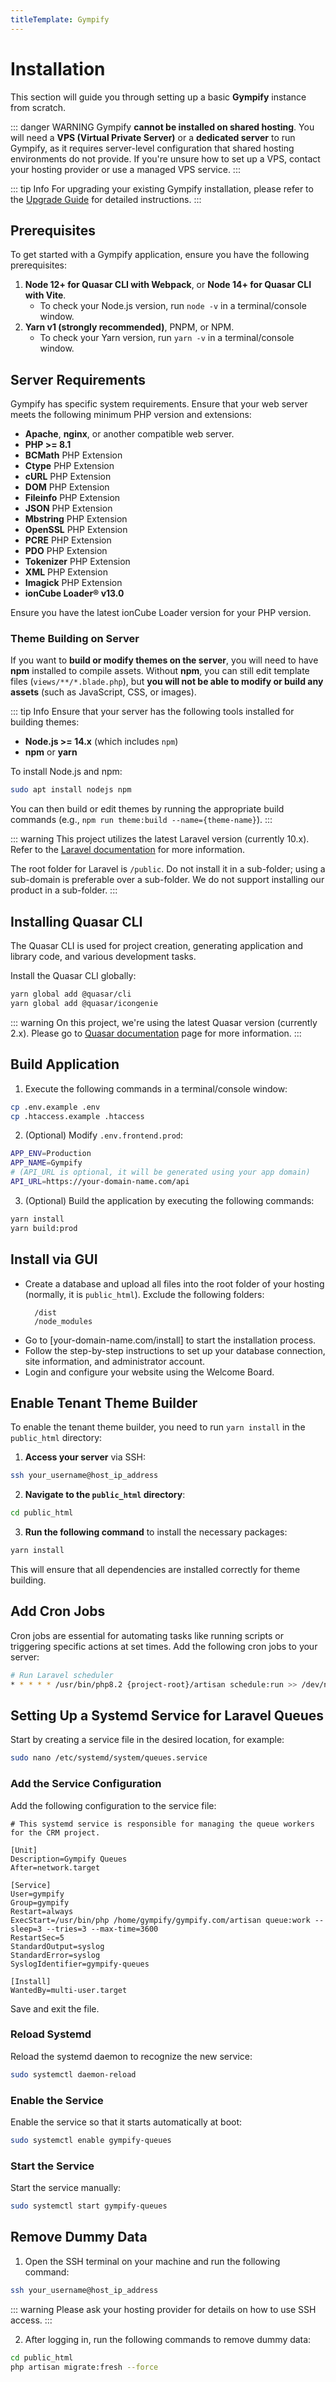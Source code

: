 ```yaml
---
titleTemplate: Gympify
---
```


# Installation

This section will guide you through setting up a basic **Gympify** instance from scratch.

::: danger WARNING
Gympify **cannot be installed on shared hosting**. You will need a **VPS (Virtual Private Server)** or a **dedicated server** to run Gympify, as it requires server-level configuration that shared hosting environments do not provide. If you're unsure how to set up a VPS, contact your hosting provider or use a managed VPS service.
:::

::: tip Info
For upgrading your existing Gympify installation, please refer to the [Upgrade Guide](/gympify/upgrade) for detailed instructions.
:::

## Prerequisites

To get started with a Gympify application, ensure you have the following prerequisites:

1. **Node 12+ for Quasar CLI with Webpack**, or **Node 14+ for Quasar CLI with Vite**.
   - To check your Node.js version, run `node -v` in a terminal/console window.
2. **Yarn v1 (strongly recommended)**, PNPM, or NPM.
   - To check your Yarn version, run `yarn -v` in a terminal/console window.

## Server Requirements

Gympify has specific system requirements. Ensure that your web server meets the following minimum PHP version and extensions:

- **Apache**, **nginx**, or another compatible web server.
- **PHP >= 8.1**
- **BCMath** PHP Extension
- **Ctype** PHP Extension
- **cURL** PHP Extension
- **DOM** PHP Extension
- **Fileinfo** PHP Extension
- **JSON** PHP Extension
- **Mbstring** PHP Extension
- **OpenSSL** PHP Extension
- **PCRE** PHP Extension
- **PDO** PHP Extension
- **Tokenizer** PHP Extension
- **XML** PHP Extension
- **Imagick** PHP Extension
- **ionCube Loader® v13.0**

Ensure you have the latest ionCube Loader version for your PHP version.

### Theme Building on Server

If you want to **build or modify themes on the server**, you will need to have **npm** installed to compile assets. Without **npm**, you can still edit template files (`views/**/*.blade.php`), but **you will not be able to modify or build any assets** (such as JavaScript, CSS, or images).

::: tip Info
Ensure that your server has the following tools installed for building themes:
- **Node.js >= 14.x** (which includes `npm`)
- **npm** or **yarn**

To install Node.js and npm:
```bash
sudo apt install nodejs npm
```

You can then build or edit themes by running the appropriate build commands (e.g., `npm run theme:build --name={theme-name}`).
:::

::: warning
This project utilizes the latest Laravel version (currently 10.x). Refer to the [Laravel documentation](https://laravel.com/docs) for more information.

The root folder for Laravel is `/public`. Do not install it in a sub-folder; using a sub-domain is preferable over a sub-folder. We do not support installing our product in a sub-folder.
:::

## Installing Quasar CLI

The Quasar CLI is used for project creation, generating application and library code, and various development tasks.

Install the Quasar CLI globally:

```bash
yarn global add @quasar/cli
yarn global add @quasar/icongenie
```

::: warning
On this project, we're using the latest Quasar version (currently 2.x). Please go to [Quasar documentation](https://quasar.dev/start/quasar-cli) page for more information.
:::

## Build Application

1. Execute the following commands in a terminal/console window:

```bash
cp .env.example .env
cp .htaccess.example .htaccess
```

2. (Optional) Modify `.env.frontend.prod`:

```bash
APP_ENV=Production
APP_NAME=Gympify
# (API_URL is optional, it will be generated using your app domain)
API_URL=https://your-domain-name.com/api
```

3. (Optional) Build the application by executing the following commands:

```bash
yarn install
yarn build:prod
```

## Install via GUI

- Create a database and upload all files into the root folder of your hosting (normally, it is `public_html`). Exclude the following folders:
  ```
    /dist
    /node_modules
  ```
- Go to [your-domain-name.com/install] to start the installation process.
- Follow the step-by-step instructions to set up your database connection, site information, and administrator account.
- Login and configure your website using the Welcome Board.

## Enable Tenant Theme Builder

To enable the tenant theme builder, you need to run `yarn install` in the `public_html` directory:

1. **Access your server** via SSH:

```bash
ssh your_username@host_ip_address
```

2. **Navigate to the `public_html` directory**:

```bash
cd public_html
```

3. **Run the following command** to install the necessary packages:

```bash
yarn install
```

This will ensure that all dependencies are installed correctly for theme building.

## Add Cron Jobs

Cron jobs are essential for automating tasks like running scripts or triggering specific actions at set times. Add the following cron jobs to your server:

```bash
# Run Laravel scheduler
* * * * * /usr/bin/php8.2 {project-root}/artisan schedule:run >> /dev/null 2>&1
```

## Setting Up a Systemd Service for Laravel Queues

Start by creating a service file in the desired location, for example:

```bash
sudo nano /etc/systemd/system/queues.service
```

### Add the Service Configuration

Add the following configuration to the service file:

```
# This systemd service is responsible for managing the queue workers for the CRM project.

[Unit]
Description=Gympify Queues
After=network.target

[Service]
User=gympify
Group=gympify
Restart=always
ExecStart=/usr/bin/php /home/gympify/gympify.com/artisan queue:work --sleep=3 --tries=3 --max-time=3600
RestartSec=5
StandardOutput=syslog
StandardError=syslog
SyslogIdentifier=gympify-queues

[Install]
WantedBy=multi-user.target
```
Save and exit the file.

### Reload Systemd

Reload the systemd daemon to recognize the new service:

```bash
sudo systemctl daemon-reload
```

### Enable the Service

Enable the service so that it starts automatically at boot:

```bash
sudo systemctl enable gympify-queues
```

### Start the Service

Start the service manually:

```bash
sudo systemctl start gympify-queues
```

## Remove Dummy Data

1. Open the SSH terminal on your machine and run the following command:

```bash
ssh your_username@host_ip_address
```

::: warning
Please ask your hosting provider for details on how to use SSH access.
:::

2. After logging in, run the following commands to remove dummy data:

```bash
cd public_html
php artisan migrate:fresh --force
```